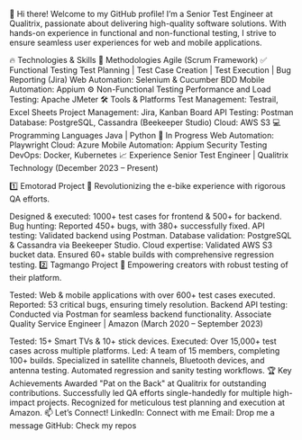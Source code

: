 👋 Hi there!
Welcome to my GitHub profile! I’m a Senior Test Engineer at Qualitrix, passionate about delivering high-quality software solutions. With hands-on experience in functional and non-functional testing, I strive to ensure seamless user experiences for web and mobile applications.

🔥 Technologies & Skills
📜 Methodologies
Agile (Scrum Framework)
✅ Functional Testing
Test Planning | Test Case Creation | Test Execution | Bug Reporting (Jira)
Web Automation: Selenium & Cucumber BDD
Mobile Automation: Appium
⚙️ Non-Functional Testing
Performance and Load Testing: Apache JMeter
🛠️ Tools & Platforms
Test Management: Testrail, Excel Sheets
Project Management: Jira, Kanban Board
API Testing: Postman
Database: PostgreSQL, Cassandra (Beekeeper Studio)
Cloud: AWS S3
💻 Programming Languages
Java | Python
🚀 In Progress
Web Automation: Playwright
Cloud: Azure
Mobile Automation: Appium
Security Testing
DevOps: Docker, Kubernetes
📈 Experience
Senior Test Engineer | Qualitrix Technology
(December 2023 – Present)

1️⃣ Emotorad Project
🚴 Revolutionizing the e-bike experience with rigorous QA efforts.

Designed & executed: 1000+ test cases for frontend & 500+ for backend.
Bug hunting: Reported 450+ bugs, with 380+ successfully fixed.
API testing: Validated backend using Postman.
Database validation: PostgreSQL & Cassandra via Beekeeper Studio.
Cloud expertise: Validated AWS S3 bucket data.
Ensured 60+ stable builds with comprehensive regression testing.
2️⃣ Tagmango Project
🌟 Empowering creators with robust testing of their platform.

Tested: Web & mobile applications with over 600+ test cases executed.
Reported: 53 critical bugs, ensuring timely resolution.
Backend API testing: Conducted via Postman for seamless backend functionality.
Associate Quality Service Engineer | Amazon
(March 2020 – September 2023)

Tested: 15+ Smart TVs & 10+ stick devices.
Executed: Over 15,000+ test cases across multiple platforms.
Led: A team of 15 members, completing 100+ builds.
Specialized in satellite channels, Bluetooth devices, and antenna testing.
Automated regression and sanity testing workflows.
🏆 Key Achievements
Awarded "Pat on the Back" at Qualitrix for outstanding contributions.
Successfully led QA efforts single-handedly for multiple high-impact projects.
Recognized for meticulous test planning and execution at Amazon.
📫 Let’s Connect!
LinkedIn: Connect with me
Email: Drop me a message
GitHub: Check my repos



